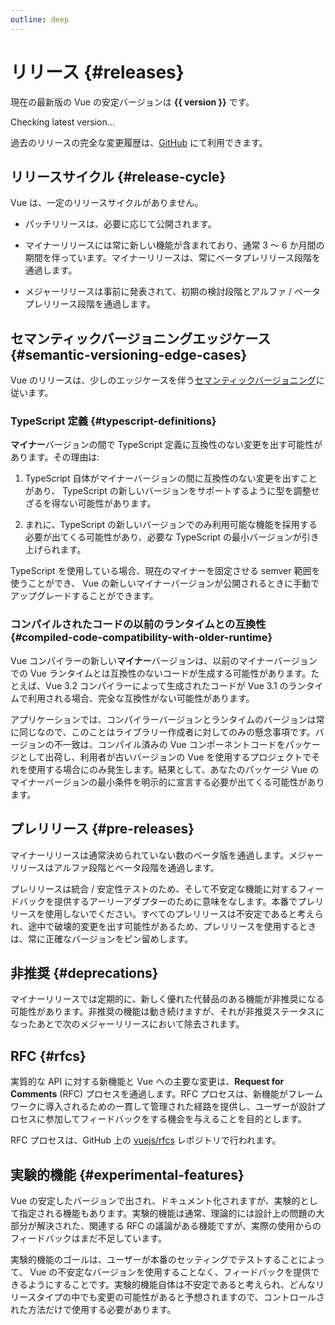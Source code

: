```yaml
---
outline: deep
---
```


<script setup>
import { onMounted } from 'vue'

let version = $ref()

onMounted(async () => {
  const res = await fetch('https://api.github.com/repos/vuejs/core/releases?per_page=1')
  version = (await res.json())[0].name
})
</script>

# リリース {#releases}

<p v-if="version">
現在の最新版の Vue の安定バージョンは <strong>{{ version }}</strong> です。
</p>
<p v-else>
Checking latest version...
</p>

過去のリリースの完全な変更履歴は、[GitHub](https://github.com/vuejs/core/blob/main/CHANGELOG.md) にて利用できます。

## リリースサイクル {#release-cycle}

Vue は、一定のリリースサイクルがありません。

- パッチリリースは、必要に応じて公開されます。

- マイナーリリースには常に新しい機能が含まれており、通常 3 〜 6 か月間の期間を伴っています。マイナーリリースは、常にベータプレリリース段階を通過します。

- メジャーリリースは事前に発表されて、初期の検討段階とアルファ / ベータプレリリース段階を通過します。

## セマンティックバージョニングエッジケース {#semantic-versioning-edge-cases}

Vue のリリースは、少しのエッジケースを伴う[セマンティックバージョニング](https://semver.org/lang/ja/)に従います。

### TypeScript 定義 {#typescript-definitions}

**マイナー**バージョンの間で TypeScript 定義に互換性のない変更を出す可能性があります。その理由は:

1. TypeScript 自体がマイナーバージョンの間に互換性のない変更を出すことがあり、 TypeScript の新しいバージョンをサポートするように型を調整せざるを得ない可能性があります。

2. まれに、TypeScript の新しいバージョンでのみ利用可能な機能を採用する必要が出てくる可能性があり、必要な TypeScript の最小バージョンが引き上げられます。

TypeScript を使用している場合、現在のマイナーを固定させる semver 範囲を使うことができ、 Vue の新しいマイナーバージョンが公開されるときに手動でアップグレードすることができます。

### コンパイルされたコードの以前のランタイムとの互換性 {#compiled-code-compatibility-with-older-runtime}

Vue コンパイラーの新しい**マイナー**バージョンは、以前のマイナーバージョンでの Vue ランタイムとは互換性のないコードが生成する可能性があります。たとえば、Vue 3.2 コンパイラーによって生成されたコードが Vue 3.1 のランタイムで利用される場合、完全な互換性がない可能性があります。

アプリケーションでは、コンパイラーバージョンとランタイムのバージョンは常に同じなので、このことはライブラリー作成者に対してのみの懸念事項です。バージョンの不一致は、コンパイル済みの Vue コンポーネントコードをパッケージとして出荷し、利用者が古いバージョンの Vue を使用するプロジェクトでそれを使用する場合にのみ発生します。結果として、あなたのパッケージ Vue のマイナーバージョンの最小条件を明示的に宣言する必要が出てくる可能性があります。

## プレリリース {#pre-releases}

マイナーリリースは通常決められていない数のベータ版を通過します。メジャーリリースはアルファ段階とベータ段階を通過します。

プレリリースは統合 / 安定性テストのため、そして不安定な機能に対するフィードバックを提供するアーリーアダプターのために意味をなします。本番でプレリリースを使用しないでください。すべてのプレリリースは不安定であると考えられ、途中で破壊的変更を出す可能性があるため、プレリリースを使用するときは、常に正確なバージョンをピン留めします。

## 非推奨 {#deprecations}

マイナーリリースでは定期的に、新しく優れた代替品のある機能が非推奨になる可能性があります。非推奨の機能は動き続けますが、それが非推奨ステータスになったあとで次のメジャーリリースにおいて除去されます。

## RFC {#rfcs}

実質的な API に対する新機能と Vue への主要な変更は、**Request for Comments** (RFC) プロセスを通過します。RFC プロセスは、新機能がフレームワークに導入されるための一貫して管理された経路を提供し、ユーザーが設計プロセスに参加してフィードバックをする機会を与えることを目的とします。

RFC プロセスは、GitHub 上の [vuejs/rfcs](https://github.com/vuejs/rfcs) レポジトリで行われます。

## 実験的機能 {#experimental-features}

Vue の安定したバージョンで出され、ドキュメント化されますが、実験的として指定される機能もあります。実験的機能は通常、理論的には設計上の問題の大部分が解決された、関連する RFC の議論がある機能ですが、実際の使用からのフィードバックはまだ不足しています。

実験的機能のゴールは、ユーザーが本番のセッティングでテストすることによって、 Vue の不安定なバージョンを使用することなく、フィードバックを提供できるようにすることです。実験的機能自体は不安定であると考えられ、どんなリリースタイプの中でも変更の可能性があると予想されますので、コントロールされた方法だけで使用する必要があります。
